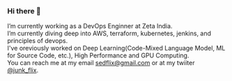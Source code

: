 ### Hi there 👋

I’m currently working as a DevOps Enginner at Zeta India.  
I’m currently diving deep into AWS, terraform, kubernetes, jenkins, and principles of devops.   
I've oreviously worked on Deep Learning(Code-Mixed Language Model, ML for Source Code, etc.), High Performance and GPU Computing.    
You can reach me at my email sedflix@gmail.com or at my twiiter [@junk_flix](https://twitter.com/junk_flix). 
 
<!--
**sedflix/sedflix** is a ✨ _special_ ✨ repository because its `README.md` (this file) appears on your GitHub profile.


A subsection of my projects: 
- 

Here are some ideas to get you started:

- 🔭 I’m currently working on ...
- 🌱 I’m currently learning ...
- 👯 I’m looking to collaborate on ...
- 🤔 I’m looking for help with ...
- 💬 Ask me about ...
- 📫 How to reach me: ...
- 😄 Pronouns: ...
- ⚡ Fun fact: ...
-->
